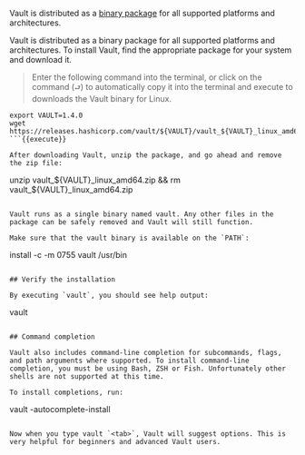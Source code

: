 Vault is distributed as a [binary package](https://www.vaultproject.io/downloads.html) for all supported platforms and architectures.

Vault is distributed as a binary package for all supported platforms and architectures. To install Vault, find the appropriate package for your system and download it.

> Enter the following command into the terminal, or click on the command (`⮐`) to automatically copy it into the terminal and execute to downloads the Vault binary for Linux.

```
export VAULT=1.4.0
wget https://releases.hashicorp.com/vault/${VAULT}/vault_${VAULT}_linux_amd64.zip
```{{execute}}

After downloading Vault, unzip the package, and go ahead and remove the zip file:

```
unzip vault_${VAULT}_linux_amd64.zip && rm vault_${VAULT}_linux_amd64.zip
```{{execute}}

Vault runs as a single binary named vault. Any other files in the package can be safely removed and Vault will still function.

Make sure that the vault binary is available on the `PATH`:

```
install -c -m 0755 vault /usr/bin
```{{execute}}

## Verify the installation

By executing `vault`, you should see help output:

```
vault
```{{execute}}

## Command completion

Vault also includes command-line completion for subcommands, flags, and path arguments where supported. To install command-line completion, you must be using Bash, ZSH or Fish. Unfortunately other shells are not supported at this time.

To install completions, run:

```
vault -autocomplete-install
```{{execute}}

Now when you type vault `<tab>`, Vault will suggest options. This is very helpful for beginners and advanced Vault users.
